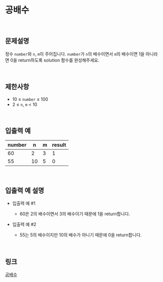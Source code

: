 # 공배수

<br>

## 문제설명
정수 `number`와 `n`, `m`이 주어집니다. `number`가 `n`의 배수이면서 `m`의 배수이면 1을 아니라면 0을 return하도록 solution 함수를 완성해주세요.

<br>

## 제한사항
- 10 ≤ `number` ≤ 100
- 2 ≤ `n`, `m` < 10

<br>

## 입출력 예
| number | n | m | result |
|---|---|---|---|
| 60 | 2 | 3 | 1 |
| 55 | 10 | 5 | 0 |

<br>

## 입출력 예 설명
- 입출력 예 #1
    - 60은 2의 배수이면서 3의 배수이기 때문에 1을 return합니다.

- 입출력 예 #2
    - 55는 5의 배수이지만 10의 배수가 아니기 때문에 0을 return합니다.

<br>

## 링크
[공배수](https://school.programmers.co.kr/learn/courses/30/lessons/181936)
